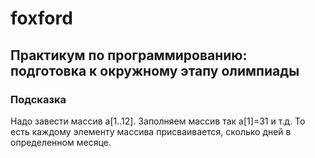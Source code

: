 # foxford
## Практикум по программированию: подготовка к окружному этапу олимпиады ##
### Подсказка ###
Надо завести массив a[1..12]. Заполняем массив так a[1]=31 и т.д. То есть каждому 
элементу массива присваивается, сколько дней в определенном месяце.

